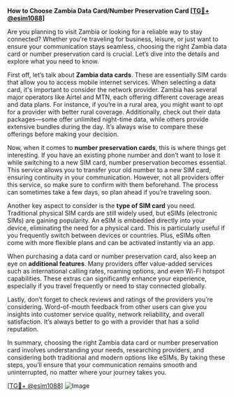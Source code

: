**How to Choose Zambia Data Card/Number Preservation Card [[TG💪+ @esim1088](https://t.me/s/esim1088)]**

Are you planning to visit Zambia or looking for a reliable way to stay connected? Whether you're traveling for business, leisure, or just want to ensure your communication stays seamless, choosing the right Zambia data card or number preservation card is crucial. Let’s dive into the details and explore what you need to know.

First off, let’s talk about **Zambia data cards**. These are essentially SIM cards that allow you to access mobile internet services. When selecting a data card, it's important to consider the network provider. Zambia has several major operators like Airtel and MTN, each offering different coverage areas and data plans. For instance, if you’re in a rural area, you might want to opt for a provider with better rural coverage. Additionally, check out their data packages—some offer unlimited night-time data, while others provide extensive bundles during the day. It’s always wise to compare these offerings before making your decision.

Now, when it comes to **number preservation cards**, this is where things get interesting. If you have an existing phone number and don’t want to lose it while switching to a new SIM card, number preservation becomes essential. This service allows you to transfer your old number to a new SIM card, ensuring continuity in your communication. However, not all providers offer this service, so make sure to confirm with them beforehand. The process can sometimes take a few days, so plan ahead if you’re traveling soon.

Another key aspect to consider is the **type of SIM card** you need. Traditional physical SIM cards are still widely used, but eSIMs (electronic SIMs) are gaining popularity. An eSIM is embedded directly into your device, eliminating the need for a physical card. This is particularly useful if you frequently switch between devices or countries. Plus, eSIMs often come with more flexible plans and can be activated instantly via an app.

When purchasing a data card or number preservation card, also keep an eye on **additional features**. Many providers offer value-added services such as international calling rates, roaming options, and even Wi-Fi hotspot capabilities. These extras can significantly enhance your experience, especially if you travel frequently or need to stay connected globally.

Lastly, don’t forget to check reviews and ratings of the providers you’re considering. Word-of-mouth feedback from other users can give you insights into customer service quality, network reliability, and overall satisfaction. It’s always better to go with a provider that has a solid reputation.

In summary, choosing the right Zambia data card or number preservation card involves understanding your needs, researching providers, and considering both traditional and modern options like eSIMs. By taking these steps, you’ll ensure that your communication remains smooth and uninterrupted, no matter where your journey takes you.

[[TG💪+ @esim1088](https://t.me/s/esim1088)] ![Image](https://i.postimg.cc/Y0z9fWf4/image.png)